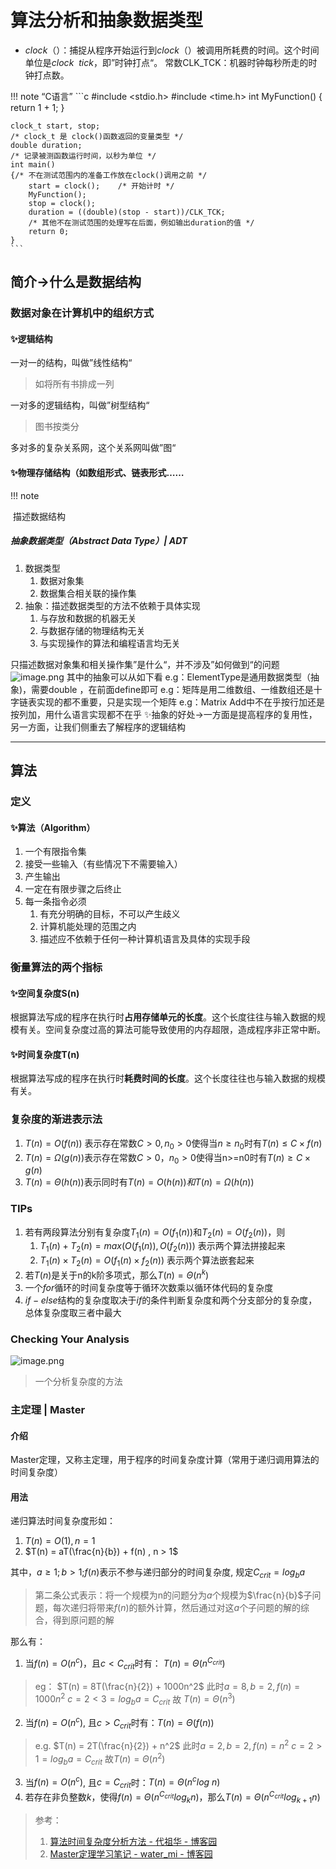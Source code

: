 # 算法分析和抽象数据类型

* $clock（）$：捕捉从程序开始运行到$clock（）$被调用所耗费的时间。这个时间单位是$clock ~~tick$，即”时钟打点“。
  常数CLK_TCK：机器时钟每秒所走的时钟打点数。

!!! note “C语言”
	```c
    #include <stdio.h>
    #include <time.h>
    int MyFunction()
    {
        return 1 + 1;
    }

    clock_t start, stop;
    /* clock_t 是 clock()函数返回的变量类型 */
    double duration;
    /* 记录被测函数运行时间，以秒为单位 */
    int main()
    {/* 不在测试范围内的准备工作放在clock()调用之前 */
        start = clock();	/* 开始计时 */
        MyFunction();
        stop = clock();
        duration = ((double)(stop - start))/CLK_TCK;
        /* 其他不在测试范围的处理写在后面，例如输出duration的值 */
        return 0;
    }
    ```
## 简介->什么是数据结构

### 数据对象在计算机中的组织方式

#### ✨逻辑结构

一对一的结构，叫做”线性结构“
> 如将所有书排成一列

一对多的逻辑结构，叫做”树型结构“
> 图书按类分

多对多的复杂关系网，这个关系网叫做”图“

#### ✨物理存储结构（如数组形式、链表形式……

!!! note 

​	描述数据结构

##### 抽象数据类型（Abstract Data Type）| ADT

1. 数据类型
   1. 数据对象集
   2. 数据集合相关联的操作集
2. 抽象：描述数据类型的方法不依赖于具体实现
   1. 与存放和数据的机器无关
   2. 与数据存储的物理结构无关
   3. 与实现操作的算法和编程语言均无关

只描述数据对象集和相关操作集”是什么“，并不涉及”如何做到“的问题![image.png](https://cdn.nlark.com/yuque/0/2022/png/27904580/1659343237988-1e32e236-aed0-48c6-9eea-6135929b5533.png#averageHue=%23ebeaea&clientId=uf74e5c40-d564-4&crop=0&crop=0&crop=1&crop=1&from=paste&height=460&id=uab3a70e9&margin=%5Bobject%20Object%5D&name=image.png&originHeight=575&originWidth=860&originalType=binary&ratio=1&rotation=0&showTitle=false&size=414632&status=done&style=none&taskId=u913a6b5d-ea44-4ed9-b5f6-9807d46f610&title=&width=688)
其中的抽象可以从如下看
e.g：ElementType是通用数据类型（抽象)，需要double ，在前面define即可
e.g：矩阵是用二维数组、一维数组还是十字链表实现的都不重要，只是实现一个矩阵
e.g：Matrix Add中不在乎按行加还是按列加，用什么语言实现都不在乎
✨抽象的好处->一方面是提高程序的复用性，另一方面，让我们侧重去了解程序的逻辑结构

---

## 算法

### 定义

#### ✨算法（Algorithm）

1. 一个有限指令集
2. 接受一些输入（有些情况下不需要输入）
3. 产生输出
4. 一定在有限步骤之后终止
5. 每一条指令必须
   1. 有充分明确的目标，不可以产生歧义
   2. 计算机能处理的范围之内
   3. 描述应不依赖于任何一种计算机语言及具体的实现手段
### 衡量算法的两个指标

#### ✨空间复杂度S(n)

根据算法写成的程序在执行时**占用存储单元的长度**。这个长度往往与输入数据的规模有关。空间复杂度过高的算法可能导致使用的内存超限，造成程序非正常中断。

#### ✨时间复杂度T(n)

根据算法写成的程序在执行时**耗费时间的长度**。这个长度往往也与输入数据的规模有关。
### 复杂度的渐进表示法

1. $T(n) =  O  (f(n))$ 表示存在常数$C>0, n_0 > 0$使得当$n \ge  n_0$时有$T(n) \le C×f(n)$
2. $T(n) =\Omega(g(n))$表示存在常数$C>0，n_0>0$使得当n>=n0时有$T(n) \ge C×g(n)$
3. $T(n) =\Theta(h(n))$表示同时有$T(n) = O(h(n))和T(n) = \Omega(h(n))$

### TIPs

1. 若有两段算法分别有复杂度$T_1(n) = O(f_1(n))$和$T_2(n) = O(f_2(n))$，则
   1. $T_1(n) + T_2(n) = max(O(f_1(n)), O(f_2(n)))$ 表示两个算法拼接起来
   2. $T_1(n) \times T_2(n) = O(f_1(n) \times f_2(n))$ 表示两个算法嵌套起来
2. 若$T(n)$是关于n的k阶多项式，那么$T(n)= \Theta (n^k)$
3. 一个$for$循环的时间复杂度等于循环次数乘以循环体代码的复杂度
4. $if-else$结构的复杂度取决于$if$的条件判断复杂度和两个分支部分的复杂度，总体复杂度取三者中最大

### Checking Your Analysis

![image.png](https://cdn.nlark.com/yuque/0/2022/png/27904580/1663673834911-9adee8ce-e352-4f23-9727-6386d1f0083d.png#averageHue=%23e0ddb5&clientId=u3b6968f0-75d2-4&crop=0&crop=0&crop=1&crop=1&from=paste&height=411&id=ue2d94756&margin=%5Bobject%20Object%5D&name=image.png&originHeight=514&originWidth=699&originalType=binary&ratio=1&rotation=0&showTitle=false&size=172143&status=done&style=none&taskId=u32548eab-1cc6-48bd-aadc-b0568096415&title=&width=559.2)
> 一个分析复杂度的方法

### 主定理 | Master

#### 介绍

Master定理，又称主定理，用于程序的时间复杂度计算（常用于递归调用算法的时间复杂度）

#### 用法

递归算法时间复杂度形如：

1. $T(n) = O(1), n = 1$
2. $T(n) = aT(\frac{n}{b}) + f(n) , n > 1$

其中，$a \ge 1; b > 1 ;$$f(n)$表示不参与递归部分的时间复杂度, 规定$C_{crit}=log_ba$
> 第二条公式表示：将一个规模为n的问题分为$a$个规模为$\frac{n}{b}$子问题，每次递归将带来$f(n)$的额外计算，然后通过对这$a$个子问题的解的综合，得到原问题的解

那么有：

1. 当$f(n) = O(n^c)$，且$c < C_{crit}$时有： $T(n) = \Theta(n^{C_{crit}})$
> eg：
> $T(n) = 8T(\frac{n}{2}) + 1000n^2$
> 此时$a=8, b=2, f(n)=1000n^2$
> $c=2<3=log_ba=C_{crit}$
> 故 $T(n)=\Theta(n^3)$

2. 当$f(n)=O(n^c)$, 且$c > C_{crit}$时有：$T(n)=\Theta(f(n))$

> e.g.
> $T(n) = 2T(\frac{n}{2}) + n^2$
> 此时$a=2, b=2, f(n)=n^2$
> $c=2 > 1=log_ba=C_{crit}$
> 故$T(n)=\Theta(n^2)$

3. 当$f(n)=O(n^c)$, 且$c=C_{crit}$时：$T(n)=\Theta(n^clog~n)$
4. 若存在非负整数$k$，使得$f(n)=\Theta(n^{C_{crit}}log_kn)$，那么$T(n)=\Theta(n^{C_{crit}}log_{k+1}n)$
> 参考：
> 1. [算法时间复杂度分析方法 - 代祖华 - 博客园](https://www.cnblogs.com/nwnu-daizh/p/8652285.html)
> 2. [Master定理学习笔记 - water_mi - 博客园](https://www.cnblogs.com/water-mi/p/9794604.html)

